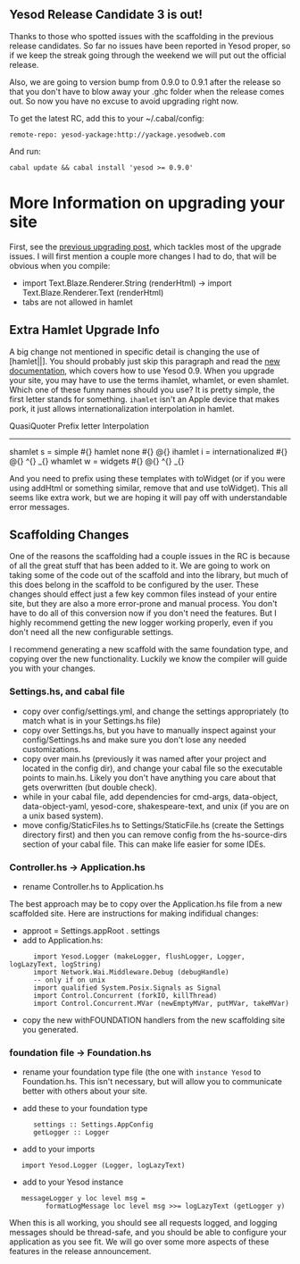 ## Yesod Release Candidate 3 is out! 

Thanks to those who spotted issues with the scaffolding in the previous release candidates. So far no issues have been reported in Yesod proper, so if we keep the streak going through the weekend we will put out the official release.

Also, we are going to version bump from 0.9.0 to 0.9.1 after the release so that you don't have to blow away your .ghc folder when the release comes out. So now you have no excuse to avoid upgrading right now.


To get the latest RC, add this to your ~/.cabal/config:

    remote-repo: yesod-yackage:http://yackage.yesodweb.com

And run:

    cabal update && cabal install 'yesod >= 0.9.0'


# More Information on upgrading your site

First, see the [previous upgrading post](http://www.yesodweb.com/blog/2011/08/yesod-0-9-release-candidate), which tackles most of the upgrade issues. I will first mention a couple more changes I had to do, that will be obvious when you compile:

* import Text.Blaze.Renderer.String (renderHtml) -> import Text.Blaze.Renderer.Text (renderHtml)
* tabs are not allowed in hamlet

## Extra Hamlet Upgrade Info

A big change not mentioned in specific detail is changing the use of [hamlet||]. You should probably just skip this paragraph and read the [new documentation](http://www.yesodweb.com/show/map/118), which covers how to use Yesod 0.9. When you upgrade your site, you may have to use the terms ihamlet, whamlet, or even shamlet. Which one of these funny names should you use? It is pretty simple, the first letter stands for something. `ihamlet` isn't an Apple device that makes pork, it just allows internationalization interpolation in hamlet.

QuasiQuoter Prefix letter         Interpolation
----------- --------------------- -------------
shamlet     s = simple            #{} 
hamlet      none                  #{} @{} 
ihamlet     i = internationalized #{} @{} ^{} _{} 
whamlet     w = widgets           #{} @{} ^{} _{}

And you need to prefix using these templates with toWidget (or if you were using addHtml or something similar, remove that and use toWidget). This all seems like extra work, but we are hoping it will pay off with understandable error messages.

## Scaffolding Changes

One of the reasons the scaffolding had a couple issues in the RC is because of all the great stuff that has been added to it. We are going to work on taking some of the code out of the scaffold and into the library, but much of this does belong in the scaffold to be configured by the user. These changes should effect just a few key common files instead of your entire site, but they are also a more error-prone and manual process. You don't have to do all of this conversion now if you don't need the features. But I highly recommend getting the new logger working properly, even if you don't need all the new configurable settings.

I recommend generating a new scaffold with the same foundation type, and copying over the new functionality. Luckily we know the compiler will guide you with your changes.

### Settings.hs, and cabal file

* copy over config/settings.yml, and change the settings appropriately (to match what is in your Settings.hs file)
* copy over Settings.hs, but you have to manually inspect against your config/Settings.hs and make sure you don't lose any needed customizations.
* copy over main.hs (previously it was named after your project and located in the config dir), and change your cabal file so the executable points to main.hs. Likely you don't have anything you care about that gets overwritten (but double check).
* while in your cabal file, add dependencies for cmd-args, data-object, data-object-yaml, yesod-core, shakespeare-text, and unix (if you are on a unix based system).
* move config/StaticFiles.hs to Settings/StaticFile.hs (create the Settings directory first) and then you can remove config from the hs-source-dirs section of your cabal file. This can make life easier for some IDEs.

### Controller.hs -> Application.hs

* rename Controller.hs to Application.hs

The best approach may be to copy over the Application.hs file from a new scaffolded site. Here are instructions for making indifidual changes:

* approot = Settings.appRoot . settings
* add to Application.hs:

~~~~~~~~{.haskell}
      import Yesod.Logger (makeLogger, flushLogger, Logger, logLazyText, logString)
      import Network.Wai.Middleware.Debug (debugHandle)
      -- only if on unix
      import qualified System.Posix.Signals as Signal
      import Control.Concurrent (forkIO, killThread)
      import Control.Concurrent.MVar (newEmptyMVar, putMVar, takeMVar)
~~~~~~~~

* copy the new withFOUNDATION handlers from the new scaffolding site you generated.

### foundation file -> Foundation.hs

* rename your foundation type file (the one with `instance Yesod` to Foundation.hs. This isn't necessary, but will allow you to communicate better with others about your site.

* add these to your foundation type

~~~~~~~~{.haskell}
      settings :: Settings.AppConfig
      getLogger :: Logger
~~~~~~~~~~

* add to your imports

~~~~~~~~{.haskell}
   import Yesod.Logger (Logger, logLazyText)
~~~~~~~~~~

* add to your Yesod instance

~~~~~~~~{.haskell}
   messageLogger y loc level msg =
         formatLogMessage loc level msg >>= logLazyText (getLogger y)
~~~~~~~~~~

When this is all working, you should see all requests logged, and logging messages should be thread-safe, and you should be able to configure your application as you see fit. We will go over some more aspects of these features in the release announcement.

